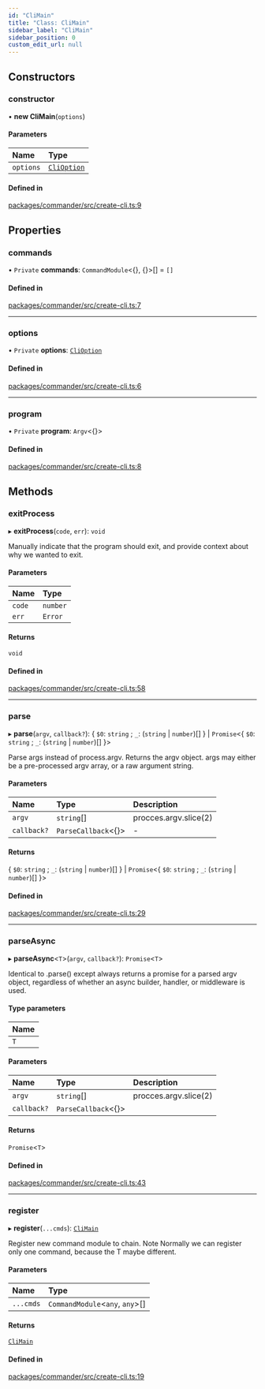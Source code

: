 ```yaml
---
id: "CliMain"
title: "Class: CliMain"
sidebar_label: "CliMain"
sidebar_position: 0
custom_edit_url: null
---
```


## Constructors

### constructor

• **new CliMain**(`options`)

#### Parameters

| Name      | Type                                      |
| :-------- | :---------------------------------------- |
| `options` | [`CliOption`](../interfaces/CliOption.md) |

#### Defined in

[packages/commander/src/create-cli.ts:9](https://github.com/armitjs/armit/blob/f6509f7/packages/commander/src/create-cli.ts#L9)

## Properties

### commands

• `Private` **commands**: `CommandModule`<{}, {}\>[] = `[]`

#### Defined in

[packages/commander/src/create-cli.ts:7](https://github.com/armitjs/armit/blob/f6509f7/packages/commander/src/create-cli.ts#L7)

---

### options

• `Private` **options**: [`CliOption`](../interfaces/CliOption.md)

#### Defined in

[packages/commander/src/create-cli.ts:6](https://github.com/armitjs/armit/blob/f6509f7/packages/commander/src/create-cli.ts#L6)

---

### program

• `Private` **program**: `Argv`<{}\>

#### Defined in

[packages/commander/src/create-cli.ts:8](https://github.com/armitjs/armit/blob/f6509f7/packages/commander/src/create-cli.ts#L8)

## Methods

### exitProcess

▸ **exitProcess**(`code`, `err`): `void`

Manually indicate that the program should exit, and provide context about why we wanted to exit.

#### Parameters

| Name   | Type     |
| :----- | :------- |
| `code` | `number` |
| `err`  | `Error`  |

#### Returns

`void`

#### Defined in

[packages/commander/src/create-cli.ts:58](https://github.com/armitjs/armit/blob/f6509f7/packages/commander/src/create-cli.ts#L58)

---

### parse

▸ **parse**(`argv`, `callback?`): { `$0`: `string` ; `_`: (`string` \| `number`)[] } \| `Promise`<{ `$0`: `string` ; `_`: (`string` \| `number`)[] }\>

Parse args instead of process.argv. Returns the argv object. args may either be a pre-processed argv array, or a raw argument string.

#### Parameters

| Name        | Type                 | Description           |
| :---------- | :------------------- | :-------------------- |
| `argv`      | `string`[]           | procces.argv.slice(2) |
| `callback?` | `ParseCallback`<{}\> | -                     |

#### Returns

{ `$0`: `string` ; `_`: (`string` \| `number`)[] } \| `Promise`<{ `$0`: `string` ; `_`: (`string` \| `number`)[] }\>

#### Defined in

[packages/commander/src/create-cli.ts:29](https://github.com/armitjs/armit/blob/f6509f7/packages/commander/src/create-cli.ts#L29)

---

### parseAsync

▸ **parseAsync**<`T`\>(`argv`, `callback?`): `Promise`<`T`\>

Identical to .parse() except always returns a promise for a parsed argv object, regardless of whether an async builder, handler, or middleware is used.

#### Type parameters

| Name |
| :--- |
| `T`  |

#### Parameters

| Name        | Type                 | Description           |
| :---------- | :------------------- | :-------------------- |
| `argv`      | `string`[]           | procces.argv.slice(2) |
| `callback?` | `ParseCallback`<{}\> |                       |

#### Returns

`Promise`<`T`\>

#### Defined in

[packages/commander/src/create-cli.ts:43](https://github.com/armitjs/armit/blob/f6509f7/packages/commander/src/create-cli.ts#L43)

---

### register

▸ **register**(`...cmds`): [`CliMain`](CliMain.md)

Register new command module to chain.
Note Normally we can register only one command, because the T maybe different.

#### Parameters

| Name      | Type                             |
| :-------- | :------------------------------- |
| `...cmds` | `CommandModule`<`any`, `any`\>[] |

#### Returns

[`CliMain`](CliMain.md)

#### Defined in

[packages/commander/src/create-cli.ts:19](https://github.com/armitjs/armit/blob/f6509f7/packages/commander/src/create-cli.ts#L19)
